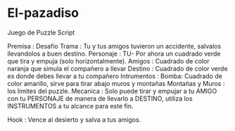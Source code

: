 # El-pazadiso
Juego de Puzzle Script

Premisa : Desafio
Trama : Tu y tus amigos tuvieron un accidente, salvalos llevandolos a buen destino.
Personaje : TU- Por ahora un cuadrado verde que tira y empuja (solo horizontalmente).
            Amigos : Cuadrado de color naranja que simula el compañero a llevar
            Destino : Cuadrado de color verde es donde debes llevar a tu compañero
            Intrumentos : 
			Bomba: Cuadrado de color amarillo, sirve para tirar abajo muros y montañas
	    Montañas y Muros : los limites del puzzle.
Mecanica : Solo puede tirar y empujar a tu AMIGO con tu PERSONAJE de manera de llevarlo a DESTINO, utiliza los 
           INSTRUMENTOS a tu alcance para este fin.

Hook : Vence al desierto y salva a tus amigos.


